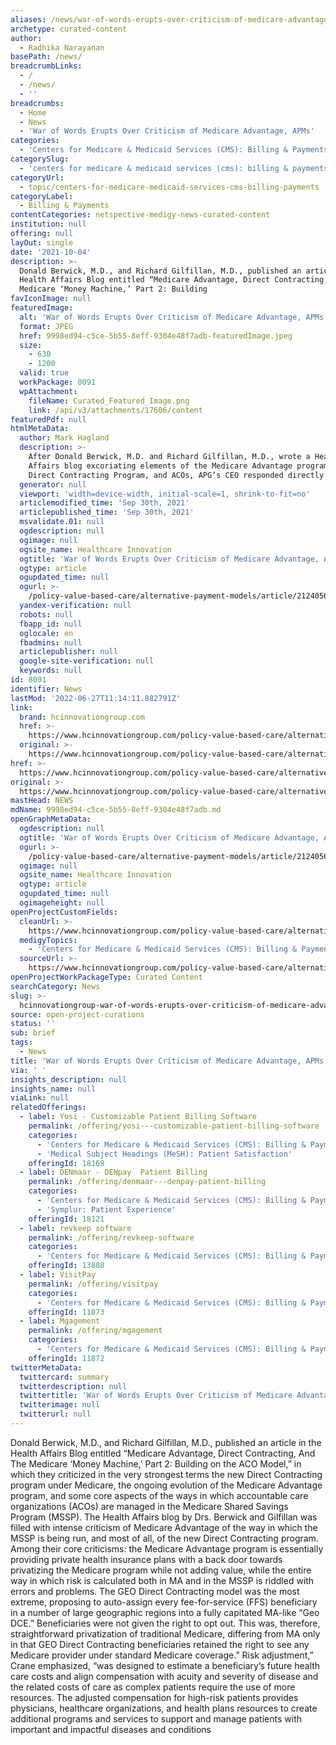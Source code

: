 ```yaml
---
aliases: /news/war-of-words-erupts-over-criticism-of-medicare-advantage-apms
archetype: curated-content
author:
  - Radhika Narayanan
basePath: /news/
breadcrumbLinks:
  - /
  - /news/
  - ''
breadcrumbs:
  - Home
  - News
  - 'War of Words Erupts Over Criticism of Medicare Advantage, APMs'
categories:
  - 'Centers for Medicare & Medicaid Services (CMS): Billing & Payments'
categorySlug:
  - 'centers for medicare & medicaid services (cms): billing & payments'
categoryUrl:
  - topic/centers-for-medicare-medicaid-services-cms-billing-payments
categoryLabel:
  - Billing & Payments
contentCategories: netspective-medigy-news-curated-content
institution: null
offering: null
layOut: single
date: '2021-10-04'
description: >-
  Donald Berwick, M.D., and Richard Gilfillan, M.D., published an article in the
  Health Affairs Blog entitled “Medicare Advantage, Direct Contracting, And The
  Medicare ‘Money Machine,’ Part 2: Building 
favIconImage: null
featuredImage:
  alt: 'War of Words Erupts Over Criticism of Medicare Advantage, APMs'
  format: JPEG
  href: 9998ed94-c5ce-5b55-8eff-9304e48f7adb-featuredImage.jpeg
  size:
    - 630
    - 1200
  valid: true
  workPackage: 8091
  wpAttachment:
    fileName: Curated_Featured_Image.png
    link: /api/v3/attachments/17606/content
featuredPdf: null
htmlMetaData:
  author: Mark Hagland
  description: >-
    After Donald Berwick, M.D. and Richard Gilfillan, M.D., wrote a Health
    Affairs blog excoriating elements of the Medicare Advantage program, the
    Direct Contracting Program, and ACOs, APG’s CEO responded directly
  generator: null
  viewport: 'width=device-width, initial-scale=1, shrink-to-fit=no'
  articlemodified_time: 'Sep 30th, 2021'
  articlepublished_time: 'Sep 30th, 2021'
  msvalidate.01: null
  ogdescription: null
  ogimage: null
  ogsite_name: Healthcare Innovation
  ogtitle: 'War of Words Erupts Over Criticism of Medicare Advantage, APMs'
  ogtype: article
  ogupdated_time: null
  ogurl: >-
    /policy-value-based-care/alternative-payment-models/article/21240568/war-of-words-erupts-over-criticism-of-medicare-advantage-apms
  yandex-verification: null
  robots: null
  fbapp_id: null
  oglocale: en
  fbadmins: null
  articlepublisher: null
  google-site-verification: null
  keywords: null
id: 8091
identifier: News
lastMod: '2022-06-27T11:14:11.882791Z'
link:
  brand: hcinnovationgroup.com
  href: >-
    https://www.hcinnovationgroup.com/policy-value-based-care/alternative-payment-models/article/21240568/war-of-words-erupts-over-criticism-of-medicare-advantage-apms
  original: >-
    https://www.hcinnovationgroup.com/policy-value-based-care/alternative-payment-models/article/21240568/war-of-words-erupts-over-criticism-of-medicare-advantage-apms
href: >-
  https://www.hcinnovationgroup.com/policy-value-based-care/alternative-payment-models/article/21240568/war-of-words-erupts-over-criticism-of-medicare-advantage-apms
original: >-
  https://www.hcinnovationgroup.com/policy-value-based-care/alternative-payment-models/article/21240568/war-of-words-erupts-over-criticism-of-medicare-advantage-apms
mastHead: NEWS
mdName: 9998ed94-c5ce-5b55-8eff-9304e48f7adb.md
openGraphMetaData:
  ogdescription: null
  ogtitle: 'War of Words Erupts Over Criticism of Medicare Advantage, APMs'
  ogurl: >-
    /policy-value-based-care/alternative-payment-models/article/21240568/war-of-words-erupts-over-criticism-of-medicare-advantage-apms
  ogimage: null
  ogsite_name: Healthcare Innovation
  ogtype: article
  ogupdated_time: null
  ogimageheight: null
openProjectCustomFields:
  cleanUrl: >-
    https://www.hcinnovationgroup.com/policy-value-based-care/alternative-payment-models/article/21240568/war-of-words-erupts-over-criticism-of-medicare-advantage-apms
  medigyTopics:
    - 'Centers for Medicare & Medicaid Services (CMS): Billing & Payments'
  sourceUrl: >-
    https://www.hcinnovationgroup.com/policy-value-based-care/alternative-payment-models/article/21240568/war-of-words-erupts-over-criticism-of-medicare-advantage-apms
openProjectWorkPackageType: Curated Content
searchCategory: News
slug: >-
  hcinnovationgroup-war-of-words-erupts-over-criticism-of-medicare-advantage-apms
source: open-project-curations
status: ''
sub: brief
tags:
  - News
title: 'War of Words Erupts Over Criticism of Medicare Advantage, APMs'
via: ' '
insights_description: null
insights_name: null
viaLink: null
relatedOfferings:
  - label: Yosi - Customizable Patient Billing Software
    permalink: /offering/yosi---customizable-patient-billing-software
    categories:
      - 'Centers for Medicare & Medicaid Services (CMS): Billing & Payments'
      - 'Medical Subject Headings (MeSH): Patient Satisfaction'
    offeringId: 18169
  - label: DENmaar - DENpay  Patient Billing
    permalink: /offering/denmaar---denpay-patient-billing
    categories:
      - 'Centers for Medicare & Medicaid Services (CMS): Billing & Payments'
      - 'Symplur: Patient Experience'
    offeringId: 18121
  - label: revkeep software
    permalink: /offering/revkeep-software
    categories:
      - 'Centers for Medicare & Medicaid Services (CMS): Billing & Payments'
    offeringId: 13808
  - label: VisitPay
    permalink: /offering/visitpay
    categories:
      - 'Centers for Medicare & Medicaid Services (CMS): Billing & Payments'
    offeringId: 11873
  - label: Mgagement
    permalink: /offering/mgagement
    categories:
      - 'Centers for Medicare & Medicaid Services (CMS): Billing & Payments'
    offeringId: 11872
twitterMetaData:
  twittercard: summary
  twitterdescription: null
  twittertitle: 'War of Words Erupts Over Criticism of Medicare Advantage, APMs'
  twitterimage: null
  twitterurl: null
---
```

Donald Berwick, M.D., and Richard Gilfillan, M.D., published an article in the Health Affairs Blog entitled “Medicare Advantage, Direct Contracting, And The Medicare ‘Money Machine,’ Part 2: Building on the ACO Model,” in which they criticized in the very strongest terms the new Direct Contracting program under Medicare, the ongoing evolution of the Medicare Advantage program, and some core aspects of the ways in which accountable care organizations (ACOs) are managed in the Medicare Shared Savings Program (MSSP). The Health Affairs blog by Drs. Berwick and Gilfillan was filled with intense criticism of Medicare Advantage of the way in which the MSSP is being run, and most of all, of the new Direct Contracting program. Among their core criticisms: the Medicare Advantage program is essentially providing private health insurance plans with a back door towards privatizing the Medicare program while not adding value, while the entire way in which risk is calculated both in MA and in the MSSP is riddled with errors and problems. The GEO Direct Contracting model was the most extreme, proposing to auto-assign every fee-for-service (FFS) beneficiary in a number of large geographic regions into a fully capitated MA-like “Geo DCE.” Beneficiaries were not given the right to opt out. This was, therefore, straightforward privatization of traditional Medicare, differing from MA only in that GEO Direct Contracting beneficiaries retained the right to see any Medicare provider under standard Medicare coverage.” Risk adjustment,” Crane emphasized, “was designed to estimate a beneficiary’s future health care costs and align compensation with acuity and severity of disease and the related costs of care as complex patients require the use of more resources. The adjusted compensation for high-risk patients provides physicians, healthcare organizations, and health plans resources to create additional programs and services to support and manage patients with important and impactful diseases and conditions